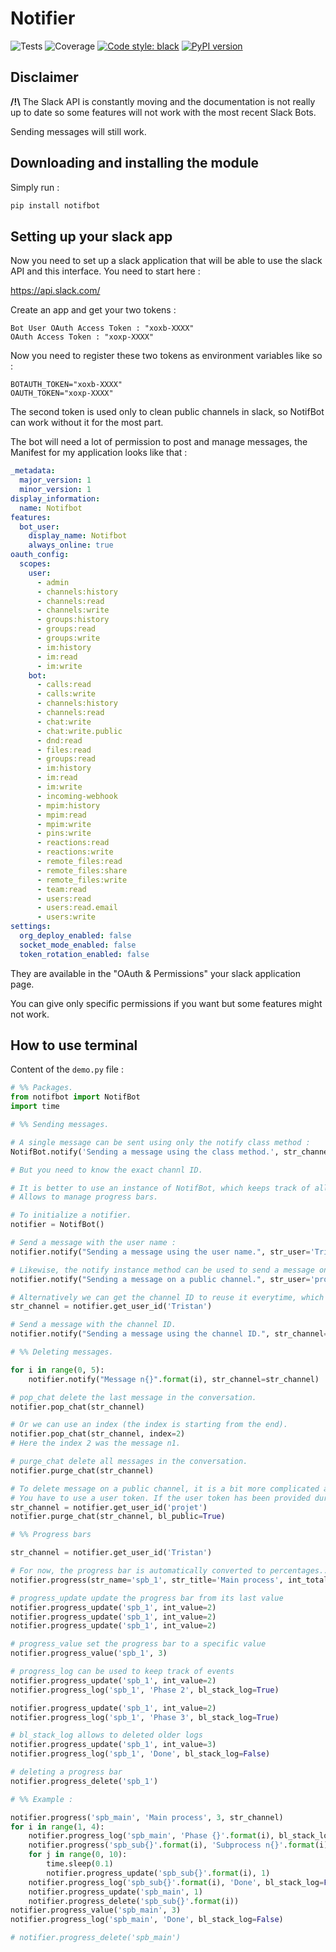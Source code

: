 # Notifier

![Tests](https://github.com/tristanmsct/Notifier/actions/workflows/tests.yml/badge.svg)
![Coverage](https://raw.githubusercontent.com/tristanmsct/Notifier/master/coverage.svg)
[![Code style: black](https://img.shields.io/badge/code%20style-black-000000.svg)](https://github.com/psf/black)
[![PyPI version](https://badge.fury.io/py/notifbot.svg)](https://badge.fury.io/py/notifbot)

## Disclaimer

**/!\\** The Slack API is constantly moving and the documentation is not really up to date so some features will not work with the most recent Slack Bots.

Sending messages will still work.

## Downloading and installing the module

Simply run :
```bash
pip install notifbot
```

## Setting up your slack app

Now you need to set up a slack application that will be able to use the slack API and this interface. You need to start here :

https://api.slack.com/

Create an app and get your two tokens :
```
Bot User OAuth Access Token : "xoxb-XXXX"
OAuth Access Token : "xoxp-XXXX"
```

Now you need to register these two tokens as environment variables like so :
```
BOTAUTH_TOKEN="xoxb-XXXX"
OAUTH_TOKEN="xoxp-XXXX"
```

The second token is used only to clean public channels in slack, so NotifBot can work without it for the most part.

The bot will need a lot of permission to post and manage messages, the Manifest for my application looks like that :

```yaml
_metadata:
  major_version: 1
  minor_version: 1
display_information:
  name: Notifbot
features:
  bot_user:
    display_name: Notifbot
    always_online: true
oauth_config:
  scopes:
    user:
      - admin
      - channels:history
      - channels:read
      - channels:write
      - groups:history
      - groups:read
      - groups:write
      - im:history
      - im:read
      - im:write
    bot:
      - calls:read
      - calls:write
      - channels:history
      - channels:read
      - chat:write
      - chat:write.public
      - dnd:read
      - files:read
      - groups:read
      - im:history
      - im:read
      - im:write
      - incoming-webhook
      - mpim:history
      - mpim:read
      - mpim:write
      - pins:write
      - reactions:read
      - reactions:write
      - remote_files:read
      - remote_files:share
      - remote_files:write
      - team:read
      - users:read
      - users:read.email
      - users:write
settings:
  org_deploy_enabled: false
  socket_mode_enabled: false
  token_rotation_enabled: false
```

They are available in the "OAuth & Permissions" your slack application page.

You can give only specific permissions if you want but some features might not work.

## How to use terminal

Content of the `demo.py` file :

```Python
# %% Packages.
from notifbot import NotifBot
import time

# %% Sending messages.

# A single message can be sent using only the notify class method :
NotifBot.notify('Sending a message using the class method.', str_channel='DJ2A424H1')

# But you need to know the exact channl ID.

# It is better to use an instance of NotifBot, which keeps track of all users and public channels, and also
# Allows to manage progress bars.

# To initialize a notifier.
notifier = NotifBot()

# Send a message with the user name :
notifier.notify("Sending a message using the user name.", str_user='Tristan')

# Likewise, the notify instance method can be used to send a message on a public channel.
notifier.notify("Sending a message on a public channel.", str_user='projet')

# Alternatively we can get the channel ID to reuse it everytime, which is simpler when the user name is ambiguous.
str_channel = notifier.get_user_id('Tristan')

# Send a message with the channel ID.
notifier.notify("Sending a message using the channel ID.", str_channel='DJ2A424H1')

# %% Deleting messages.

for i in range(0, 5):
    notifier.notify("Message n{}".format(i), str_channel=str_channel)

# pop_chat delete the last message in the conversation.
notifier.pop_chat(str_channel)

# Or we can use an index (the index is starting from the end).
notifier.pop_chat(str_channel, index=2)
# Here the index 2 was the message n1.

# purge_chat delete all messages in the conversation.
notifier.purge_chat(str_channel)

# To delete message on a public channel, it is a bit more complicated as a bot cannot do it,
# You have to use a user token. If the user token has been provided during the set up (or added after) :
str_channel = notifier.get_user_id('projet')
notifier.purge_chat(str_channel, bl_public=True)

# %% Progress bars

str_channel = notifier.get_user_id('Tristan')

# For now, the progress bar is automatically converted to percentages...
notifier.progress(str_name='spb_1', str_title='Main process', int_total=10, str_channel=str_channel)

# progress_update update the progress bar from its last value
notifier.progress_update('spb_1', int_value=2)
notifier.progress_update('spb_1', int_value=2)
notifier.progress_update('spb_1', int_value=2)

# progress_value set the progress bar to a specific value
notifier.progress_value('spb_1', 3)

# progress_log can be used to keep track of events
notifier.progress_update('spb_1', int_value=2)
notifier.progress_log('spb_1', 'Phase 2', bl_stack_log=True)

notifier.progress_update('spb_1', int_value=2)
notifier.progress_log('spb_1', 'Phase 3', bl_stack_log=True)

# bl_stack_log allows to deleted older logs
notifier.progress_update('spb_1', int_value=3)
notifier.progress_log('spb_1', 'Done', bl_stack_log=False)

# deleting a progress bar
notifier.progress_delete('spb_1')

# %% Example :

notifier.progress('spb_main', 'Main process', 3, str_channel)
for i in range(1, 4):
    notifier.progress_log('spb_main', 'Phase {}'.format(i), bl_stack_log=True)
    notifier.progress('spb_sub{}'.format(i), 'Subprocess n{}'.format(i), 10, str_channel)
    for j in range(0, 10):
        time.sleep(0.1)
        notifier.progress_update('spb_sub{}'.format(i), 1)
    notifier.progress_log('spb_sub{}'.format(i), 'Done', bl_stack_log=False)
    notifier.progress_update('spb_main', 1)
    notifier.progress_delete('spb_sub{}'.format(i))
notifier.progress_value('spb_main', 3)
notifier.progress_log('spb_main', 'Done', bl_stack_log=False)

# notifier.progress_delete('spb_main')
```
